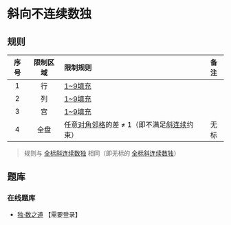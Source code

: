 # 斜向不连续数独
<!-- START doctoc generated TOC please keep comment here to allow auto update -->
<!-- DON'T EDIT THIS SECTION, INSTEAD RE-RUN doctoc TO UPDATE -->

<!-- END doctoc generated TOC please keep comment here to allow auto update -->

## 规则

| 序号 | 限制区域 | 限制规则 | 备注 |
| :---: | :---: | :--- | :---: |
| 1 | 行 | [1~9填充] | |
| 2 | 列 | [1~9填充] | |
| 3 | 宫 | [1~9填充] | |
| 4 | 全盘 | 任意[对角邻格]的差 ≠ 1（即不满足[斜连续]约束） | 无标 |
> 规则与 [全标斜连续数独] 相同（即无标的 [全标斜连续数独]）

## 题库

### 在线题库

- [独·数之道](http://www.sudokufans.org.cn/lx/game.index.php?type=ncx) 【需要登录】

[全标斜连续数独]: 全标斜连续数独.md
[1~9填充]: ../../../../../../rules/rules.md#1to9填充
[斜连续]: ../../../../../../rules/rules.md#斜连续
[对角邻格]: ../../../../../../rules/rules.md#对角邻格

